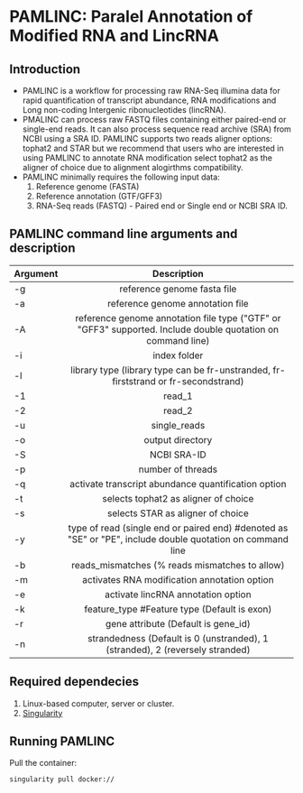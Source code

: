 # PAMLINC: Paralel Annotation of Modified RNA and LincRNA

## Introduction

* PAMLINC is a workflow for processing raw RNA-Seq illumina data for rapid quantification of transcript abundance, RNA modifications and Long non-coding Intergenic ribonucleotides (lincRNA).
* PMALINC can process raw FASTQ files containing either paired-end or single-end reads. It can also process sequence read archive (SRA) from NCBI using a SRA ID. PAMLINC supports two reads aligner options: tophat2 and STAR but we recommend that users who are interested in using PAMLINC to annotate RNA modification select tophat2 as the aligner of choice due to alignment alogirthms compatibility.
* PAMLINC minimally requires the following input data:
  1. Reference genome (FASTA)
  2. Reference annotation (GTF/GFF3)
  3. RNA-Seq reads (FASTQ) - Paired end or Single end or NCBI SRA ID.

PAMLINC command line arguments and description
----------------------------------------------
| Argument      | Description                                                                                                 |
| ------------- |:-----------------------------------------------------------------------------------------------------------:|
| -g            | reference genome fasta file                                                                                 |
| -a            | reference genome annotation file                                                                            |
| -A            | reference genome annotation file type ("GTF" or "GFF3" supported. Include double quotation on command line) |
| -i            | index folder                                                                                                |
| -l            | library type  (library type can be fr-unstranded, fr-firststrand or fr-secondstrand)                        |
| -1            | read_1                                                                                                      |
| -2            | read_2                                                                                                      |
| -u            | single_reads                                                                                                |
| -o            | output directory                                                                                            |
| -S            | NCBI SRA-ID                                                                                                 |
| -p            | number of threads                                                                                           |
| -q            | activate transcript abundance quantification option                                                         |
| -t            | selects tophat2 as aligner of choice                                                                        |
| -s            | selects STAR as aligner of choice                                                                           |
| -y            | type of read (single end or paired end) #denoted as "SE" or "PE", include double quotation on command line  |
| -b            | reads_mismatches (% reads mismatches to allow)                                                              |
| -m            | activates RNA modification annotation option                                                                |
| -e            | activate lincRNA annotation option                                                                          |
| -k            | feature_type #Feature type (Default is exon)                                                                |
| -r            | gene attribute (Default is gene_id)                                                                         |
| -n            | strandedness (Default is 0 (unstranded), 1 (stranded), 2 (reversely stranded)                               |

Required dependecies
--------------------
1. Linux-based computer, server or cluster.
2. [Singularity](https://docs.sylabs.io/guides/3.0/user-guide/quick_start.html)

Running PAMLINC
-----------------------
Pull the container:  
```
singularity pull docker://
```  

